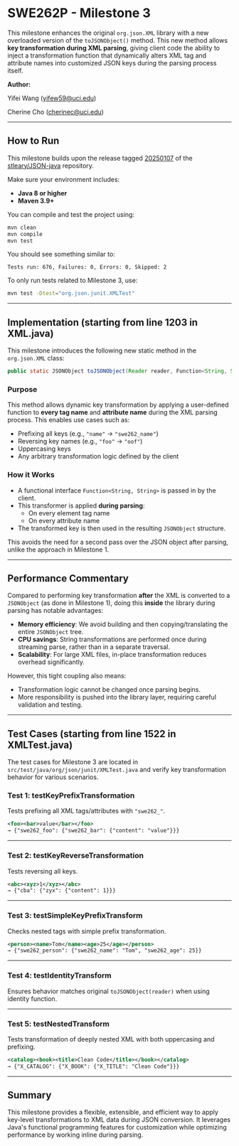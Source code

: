 # SWE262P - Milestone 3

This milestone enhances the original `org.json.XML` library with a new overloaded version of the `toJSONObject()` method. This new method allows **key transformation during XML parsing**, giving client code the ability to inject a transformation function that dynamically alters XML tag and attribute names into customized JSON keys during the parsing process itself.

**Author:**

Yifei Wang ([yifew59@uci.edu](mailto:yifew59@uci.edu))

Cherine Cho ([cherinec@uci.edu](mailto:cherinec@uci.edu))

---

## **How to Run**

This milestone builds upon the release tagged [20250107](https://github.com/stleary/JSON-java/releases/tag/20250107) of the [stleary/JSON-java](https://github.com/stleary/JSON-java) repository.

Make sure your environment includes:

- **Java 8 or higher**
- **Maven 3.9+**

You can compile and test the project using:

```bash
mvn clean
mvn compile
mvn test
```

You should see something similar to:

```
Tests run: 676, Failures: 0, Errors: 0, Skipped: 2
```

To only run tests related to Milestone 3, use:

```bash
mvn test -Dtest="org.json.junit.XMLTest"
```

---

## Implementation (starting from line 1203 in XML.java)

This milestone introduces the following new static method in the `org.json.XML` class:

```java
public static JSONObject toJSONObject(Reader reader, Function<String, String> keyTransformer)
```

### **Purpose**

This method allows dynamic key transformation by applying a user-defined function to **every tag name** and **attribute name** during the XML parsing process. This enables use cases such as:

- Prefixing all keys (e.g., `"name"` → `"swe262_name"`)
- Reversing key names (e.g., `"foo"` → `"oof"`)
- Uppercasing keys
- Any arbitrary transformation logic defined by the client

### **How it Works**

- A functional interface `Function<String, String>` is passed in by the client.
- This transformer is applied **during parsing**:
  - On every element tag name
  - On every attribute name
- The transformed key is then used in the resulting `JSONObject` structure.

This avoids the need for a second pass over the JSON object after parsing, unlike the approach in Milestone 1.

---

## Performance Commentary

Compared to performing key transformation **after** the XML is converted to a `JSONObject` (as done in Milestone 1), doing this **inside** the library during parsing has notable advantages:

- **Memory efficiency**: We avoid building and then copying/translating the entire `JSONObject` tree.
- **CPU savings**: String transformations are performed once during streaming parse, rather than in a separate traversal.
- **Scalability**: For large XML files, in-place transformation reduces overhead significantly.

However, this tight coupling also means:
- Transformation logic cannot be changed once parsing begins.
- More responsibility is pushed into the library layer, requiring careful validation and testing.

---

## Test Cases (starting from line 1522 in XMLTest.java)

The test cases for Milestone 3 are located in `src/test/java/org/json/junit/XMLTest.java` and verify key transformation behavior for various scenarios.

### **Test 1: testKeyPrefixTransformation**

Tests prefixing all XML tags/attributes with `"swe262_"`.

```xml
<foo><bar>value</bar></foo>
→ {"swe262_foo": {"swe262_bar": {"content": "value"}}}
```

---

### **Test 2: testKeyReverseTransformation**

Tests reversing all keys.

```xml
<abc><xyz>1</xyz></abc>
→ {"cba": {"zyx": {"content": 1}}}
```

---

### **Test 3: testSimpleKeyPrefixTransform**

Checks nested tags with simple prefix transformation.

```xml
<person><name>Tom</name><age>25</age></person>
→ {"swe262_person": {"swe262_name": "Tom", "swe262_age": 25}}
```

---

### **Test 4: testIdentityTransform**

Ensures behavior matches original `toJSONObject(reader)` when using identity function.

---

### **Test 5: testNestedTransform**

Tests transformation of deeply nested XML with both uppercasing and prefixing.

```xml
<catalog><book><title>Clean Code</title></book></catalog>
→ {"X_CATALOG": {"X_BOOK": {"X_TITLE": "Clean Code"}}}
```

---

## Summary

This milestone provides a flexible, extensible, and efficient way to apply key-level transformations to XML data during JSON conversion. It leverages Java's functional programming features for customization while optimizing performance by working inline during parsing.